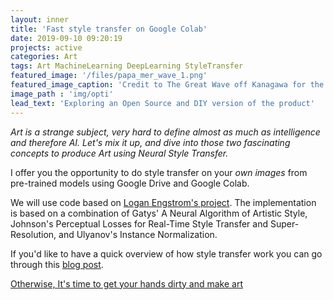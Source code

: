 ```yaml
---
layout: inner
title: 'Fast style transfer on Google Colab'
date: 2019-09-10 09:20:19
projects: active
categories: Art
tags: Art MachineLearning DeepLearning StyleTransfer
featured_image: '/files/papa_mer_wave_1.png'
featured_image_caption: 'Credit to The Great Wave off Kanagawa for the style, Brittany for its beauty and my Dad for his inspiration'
image_path : 'img/opti'
lead_text: 'Exploring an Open Source and DIY version of the product'
---
```



*Art is a strange subject, very hard to define almost as much as intelligence and therefore AI.
Let's mix it up, and dive into those two fascinating concepts to produce Art using Neural Style Transfer.*

I offer you the opportunity to do style transfer on your *own images* from pre-trained models using Google Drive and Google Colab.

We will use code based on [Logan Engstrom's project](https://github.com/lengstrom/fast-style-transfer). The implementation is based on a combination of Gatys' A Neural Algorithm of Artistic Style, Johnson's Perceptual Losses for Real-Time Style Transfer and Super-Resolution, and Ulyanov's Instance Normalization.

If you'd like to have a quick overview of how style transfer work you can go through this [blog post](https://harishnarayanan.org/writing/artistic-style-transfer/).

[Otherwise, It's time to get your hands dirty and make art](https://colab.research.google.com/drive/1wh_hk2QaT7_2bv0sbZ-lQUtsgXd1BcYU)
